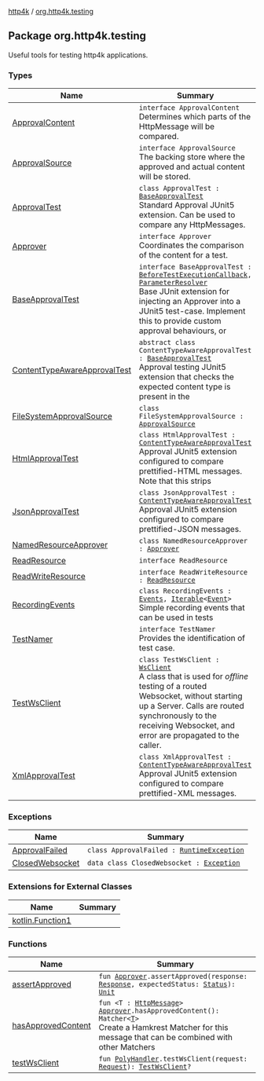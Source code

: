 [http4k](../index.md) / [org.http4k.testing](./index.md)

## Package org.http4k.testing

Useful tools for testing http4k applications.

### Types

| Name | Summary |
|---|---|
| [ApprovalContent](-approval-content/index.md) | `interface ApprovalContent`<br>Determines which parts of the HttpMessage will be compared. |
| [ApprovalSource](-approval-source/index.md) | `interface ApprovalSource`<br>The backing store where the approved and actual content will be stored. |
| [ApprovalTest](-approval-test/index.md) | `class ApprovalTest : `[`BaseApprovalTest`](-base-approval-test/index.md)<br>Standard Approval JUnit5 extension. Can be used to compare any HttpMessages. |
| [Approver](-approver/index.md) | `interface Approver`<br>Coordinates the comparison of the content for a test. |
| [BaseApprovalTest](-base-approval-test/index.md) | `interface BaseApprovalTest : `[`BeforeTestExecutionCallback`](https://junit.org/junit5/docs/5.4.2/api/org/junit/jupiter/api/extension/BeforeTestExecutionCallback.html)`, `[`ParameterResolver`](https://junit.org/junit5/docs/5.4.2/api/org/junit/jupiter/api/extension/ParameterResolver.html)<br>Base JUnit extension for injecting an Approver into a JUnit5 test-case. Implement this to provide custom approval behaviours, or |
| [ContentTypeAwareApprovalTest](-content-type-aware-approval-test/index.md) | `abstract class ContentTypeAwareApprovalTest : `[`BaseApprovalTest`](-base-approval-test/index.md)<br>Approval testing JUnit5 extension that checks the expected content type is present in the |
| [FileSystemApprovalSource](-file-system-approval-source/index.md) | `class FileSystemApprovalSource : `[`ApprovalSource`](-approval-source/index.md) |
| [HtmlApprovalTest](-html-approval-test/index.md) | `class HtmlApprovalTest : `[`ContentTypeAwareApprovalTest`](-content-type-aware-approval-test/index.md)<br>Approval JUnit5 extension configured to compare prettified-HTML messages. Note that this strips |
| [JsonApprovalTest](-json-approval-test/index.md) | `class JsonApprovalTest : `[`ContentTypeAwareApprovalTest`](-content-type-aware-approval-test/index.md)<br>Approval JUnit5 extension configured to compare prettified-JSON messages. |
| [NamedResourceApprover](-named-resource-approver/index.md) | `class NamedResourceApprover : `[`Approver`](-approver/index.md) |
| [ReadResource](-read-resource/index.md) | `interface ReadResource` |
| [ReadWriteResource](-read-write-resource/index.md) | `interface ReadWriteResource : `[`ReadResource`](-read-resource/index.md) |
| [RecordingEvents](-recording-events/index.md) | `class RecordingEvents : `[`Events`](../org.http4k.core/-events.md)`, `[`Iterable`](https://kotlinlang.org/api/latest/jvm/stdlib/kotlin.collections/-iterable/index.html)`<`[`Event`](../org.http4k.core/-event/index.md)`>`<br>Simple recording events that can be used in tests |
| [TestNamer](-test-namer/index.md) | `interface TestNamer`<br>Provides the identification of test case. |
| [TestWsClient](-test-ws-client/index.md) | `class TestWsClient : `[`WsClient`](../org.http4k.websocket/-ws-client/index.md)<br>A class that is used for *offline* testing of a routed Websocket, without starting up a Server. Calls are routed synchronously to the receiving Websocket, and error are propagated to the caller. |
| [XmlApprovalTest](-xml-approval-test/index.md) | `class XmlApprovalTest : `[`ContentTypeAwareApprovalTest`](-content-type-aware-approval-test/index.md)<br>Approval JUnit5 extension configured to compare prettified-XML messages. |

### Exceptions

| Name | Summary |
|---|---|
| [ApprovalFailed](-approval-failed/index.md) | `class ApprovalFailed : `[`RuntimeException`](https://kotlinlang.org/api/latest/jvm/stdlib/kotlin/-runtime-exception/index.html) |
| [ClosedWebsocket](-closed-websocket/index.md) | `data class ClosedWebsocket : `[`Exception`](https://kotlinlang.org/api/latest/jvm/stdlib/kotlin/-exception/index.html) |

### Extensions for External Classes

| Name | Summary |
|---|---|
| [kotlin.Function1](kotlin.-function1/index.md) |  |

### Functions

| Name | Summary |
|---|---|
| [assertApproved](assert-approved.md) | `fun `[`Approver`](-approver/index.md)`.assertApproved(response: `[`Response`](../org.http4k.core/-response/index.md)`, expectedStatus: `[`Status`](../org.http4k.core/-status/index.md)`): `[`Unit`](https://kotlinlang.org/api/latest/jvm/stdlib/kotlin/-unit/index.html) |
| [hasApprovedContent](has-approved-content.md) | `fun <T : `[`HttpMessage`](../org.http4k.core/-http-message/index.md)`> `[`Approver`](-approver/index.md)`.hasApprovedContent(): Matcher<`[`T`](has-approved-content.md#T)`>`<br>Create a Hamkrest Matcher for this message that can be combined with other Matchers |
| [testWsClient](test-ws-client.md) | `fun `[`PolyHandler`](../org.http4k.websocket/-poly-handler/index.md)`.testWsClient(request: `[`Request`](../org.http4k.core/-request/index.md)`): `[`TestWsClient`](-test-ws-client/index.md)`?` |

